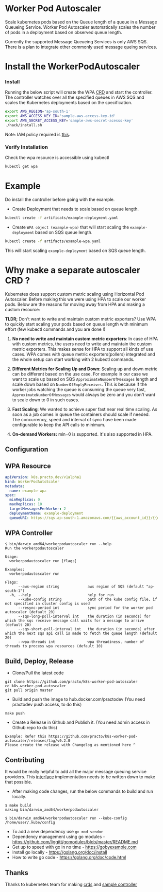 # Worker Pod Autoscaler

Scale kubernetes pods based on the Queue length of a queue in a Message Queueing Service. Worker Pod Autoscaler automatically scales the number of pods in a deployment based on observed queue length.

Currently the supported Message Queueing Services is only AWS SQS. There is a plan to integrate other commonly used message queing services.

# Install the WorkerPodAutoscaler

### Install
Running the below script will create the WPA [CRD](https://kubernetes.io/docs/concepts/extend-kubernetes/api-extension/custom-resources/) and start the controller. The controller watches over all the specified queues in AWS SQS and scales the Kubernetes deployments based on the specification.

```bash
export AWS_REGION='ap-south-1'
export AWS_ACCESS_KEY_ID='sample-aws-access-key-id'
export AWS_SECRET_ACCESS_KEY='sample-aws-secret-acesss-key'
./hack/install.sh
```

Note: IAM policy required is [this](artifacts/iam-policy.json).

### Verify Installation
Check the wpa resource is accessible using kubectl

```bash
kubectl get wpa
```

# Example
Do install the controller before going with the example.

- Create Deployment that needs to scale based on queue length.
```bash
kubectl create -f artificats/example-deployment.yaml
```

- Create `WPA object (example-wpa)` that will start scaling the `example-deployment` based on SQS queue length.
```bash
kubectl create -f artifacts/example-wpa.yaml
```

This will start scaling `example-deployment` based on SQS queue length.

# Why make a separate autoscaler CRD ?

Kubernetes does support custom metric scaling using Horizontal Pod Autoscaler. Before making this we were using HPA to scale our worker pods. Below are the reasons for moving away from HPA and making a custom resource:

**TLDR;** Don't want to write and maintain custom metric exporters? Use WPA to quickly start scaling your pods based on queue length with minimum effort (few kubectl commands and you are done !)

1. **No need to write and maintain custom metric exporters**: In case of HPA with custom metrics, the users need to write and maintain the custom metric exporters. This makes sense for HPA to support all kinds of use cases. WPA comes with queue metric exporters(pollers) integrated and the whole setup can start working with 2 kubectl commands.

2. **Different Metrics for Scaling Up and Down**: Scaling up and down metric can be different based on the use case. For example in our case we want to scale up based on SQS `ApproximateNumberOfMessages` length and scale down based on `NumberOfEmptyReceives`. This is because if the worker jobs watching the queue is consuming the queue very fast, `ApproximateNumberOfMessages` would always be zero and you don't want to scale down to 0 in such cases.

3. **Fast Scaling**: We wanted to achieve super fast near real time scaling. As soon as a job comes in queue the containers should scale if needed. The concurrency, speed and interval of sync have been made configurable to keep the API calls to minimum.

4. **On-demand Workers:** min=0 is supported. It's also supported in HPA.

## Configuration

## WPA Resource

```yaml
apiVersion: k8s.practo.dev/v1alpha1
kind: WorkerPodAutoScaler
metadata:
  name: example-wpa
spec:
  minReplicas: 0
  maxReplicas: 10
  targetMessagesPerWorker: 2
  deploymentName: example-deployment
  queueURI: https://sqs.ap-south-1.amazonaws.com/{{aws_account_id}}/{{queue_prefix-queue_name-queue_suffix}}
```

## WPA Controller

```
$ bin/darwin_amd64/workerpodautoscaler run --help
Run the workerpodautoscaler

Usage:
  workerpodautoscaler run [flags]

Examples:
  workerpodautoscaler run

Flags:
      --aws-region string             aws region of SQS (default "ap-south-1")
  -h, --help                          help for run
      --kube-config string            path of the kube config file, if not specified in cluster config is used
      --resync-period int             sync period for the worker pod autoscaler (default 20)
      --sqs-long-poll-interval int    the duration (in seconds) for which the sqs receive message call waits for a message to arrive (default 20)
      --sqs-short-poll-interval int   the duration (in seconds) after which the next sqs api call is made to fetch the queue length (default 20)
      --wpa-threads int               wpa threadiness, number of threads to process wpa resources (default 10)
```


## Build, Deploy, Release
- Clone/Pull the latest code
```
git clone https://github.com/practo/k8s-worker-pod-autoscaler
cd k8s-worker-pod-autoscaler
git pull origin master
```

- Build and push the image to hub.docker.com/practodev (You need practodev push access, to do this)
```
make push
```

- Create a Release in Github and Publish it. (You need admin access in Github repo to do this)
```
Example: Refer this https://github.com/practo/k8s-worker-pod-autoscaler/releases/tag/v0.2.0
Please create the release with Changelog as mentioned here ^
```

## Contributing
It would be really helpful to add all the major message queuing service providers. This [interface](https://github.com/practo/k8s-worker-pod-autoscaler/blob/master/pkg/queue/queueing_service.go#L5-L8) implementation needs to be written down to make that possible.

- After making code changes, run the below commands to build and run locally.
```
$ make build
making bin/darwin_amd64/workerpodautoscaler

$ bin/darwin_amd64/workerpodautoscaler run --kube-config /home/user/.kube/config
```

- To add a new dependency use `go mod vendor`
- Dependency management using go modules - https://github.com/liggitt/gomodules/blob/master/README.md
- Get up to speed with go in no time - https://gobyexample.com
- Install go locally - https://golang.org/doc/install
- How to write go code - https://golang.org/doc/code.html

## Thanks

Thanks to kubernetes team for making [crds](https://kubernetes.io/docs/concepts/extend-kubernetes/api-extension/custom-resources/) and [sample controller](https://github.com/kubernetes/sample-controller)

[latest-release]: https://github.com/practo/k8s-worker-pod-autoscaler/releases

